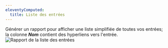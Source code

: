 ```yaml
---
eleventyComputed:
  title: Liste des entrées
---
```

Générer un rapport pour afficher une liste simplifiée de toutes vos entrées; la colonne ***Nom*** contient des hyperliens vers l'entrée.  
![Rapport de la liste des entrées](https://webdevolutions.azureedge.net/docs/fr/rdm/mac/clip4210.png) 
